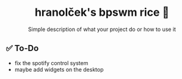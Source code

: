                      
<h1 align="center" style="font-weight: bold;">hranolček's bpswm rice 🍚</h1>


<p align="center">Simple description of what your project do or how to use it</p>


 
<h2 id="To-Do">✅ To-Do</h2>

- fix the spotify control system
- maybe add widgets on the desktop 
